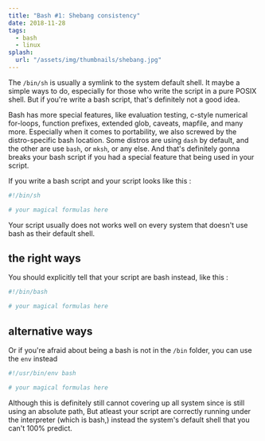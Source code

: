 ```yaml
---
title: "Bash #1: Shebang consistency"
date: 2018-11-28
tags:
  - bash
  - linux
splash:
  url: "/assets/img/thumbnails/shebang.jpg"
---
```


The `/bin/sh` is usually a symlink to the system default shell.
It maybe a simple ways to do, especially for those who write the script in a pure POSIX shell.
But if you're write a bash script, that's definitely not a good idea.

Bash has more special features, like evaluation testing, c-style numerical for-loops, function prefixes, extended glob, caveats, mapfile, and many more.
Especially when it comes to portability, we also screwed by the distro-specific bash location.
Some distros are using `dash` by default, and the other are use `bash`, or `mksh`, or any else.
And that's definitely gonna breaks your bash script if you had a special feature that being used in your script.

If you write a bash script and your script looks like this :

```bash
#!/bin/sh

# your magical formulas here
```

Your script usually does not works well on every system that doesn't use bash as their default shell.

## the right ways

You should explicitly tell that your script are bash instead, like this :

```bash
#!/bin/bash

# your magical formulas here
```

## alternative ways

Or if you're afraid about being a bash is not in the `/bin` folder, you can use the `env` instead

```bash
#!/usr/bin/env bash

# your magical formulas here
```

Although this is definitely still cannot covering up all system since is still using an absolute path,
But atleast your script are correctly running under the interpreter (which is bash,) instead the system's default shell that you can't 100% predict.
